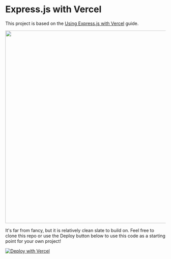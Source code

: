 # Express.js with Vercel

This project is based on the [Using Express.js with Vercel](https://vercel.com/guides/using-express-with-vercel) guide.

<img width="607" alt="" src="https://github.com/amyegan/express-vercel/assets/8247105/d8153910-6ce3-466e-8cc4-fe1beb5b9554">

It's far from fancy, but it is relatively clean slate to build on. Feel free to clone this repo or use the Deploy button below to use this code as a starting point for your own project!

[![Deploy with Vercel](https://vercel.com/button)](https://vercel.com/new/clone?repository-url=https%3A%2F%2Fgithub.com%2Famyegan%2Fexpress-vercel&demo-title=Express.js%20Starter&demo-description=An%20Express%20starter%20based%20on%20the%20%22Using%20Express.js%20with%20Vercel%22%20guide.&demo-url=https%3A%2F%2Fexpress-vercel-woad.vercel.app%2F&demo-image=https%3A%2F%2Fgithub.com%2Famyegan%2Fexpress-vercel%2Fassets%2F8247105%2Fd8153910-6ce3-466e-8cc4-fe1beb5b9554)
